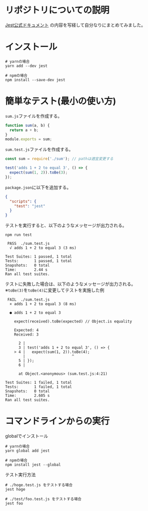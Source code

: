 # リポジトリについての説明
[Jest公式ドキュメント](https://jestjs.io/docs/ja/getting-started)
の内容を写経して自分なりにまとめてみました。

# インストール

```
# yarnの場合
yarn add --dev jest

# npmの場合
npm install --save-dev jest
```

# 簡単なテスト(最小の使い方)

`sum.js`ファイルを作成する。
```javascript
function sum(a, b) {
  return a + b;
}
module.exports = sum;
```

`sum.test.js`ファイルを作成する。

```javascript
const sum = require('./sum'); // pathは適宜変更する

test('adds 1 + 2 to equal 3', () => {
  expect(sum(1, 2)).toBe(3);
});
```

`package.json`に以下を追加する。
```json
{
  "scripts": {
    "test": "jest"
  }
}
```

テストを実行すると、以下のようなメッセージが出力される。
```
npm run test
```

```
 PASS  ./sum.test.js
  √ adds 1 + 2 to equal 3 (3 ms)

Test Suites: 1 passed, 1 total
Tests:       1 passed, 1 total
Snapshots:   0 total
Time:        2.44 s
Ran all test suites.
```

テストに失敗した場合は、以下のようなメッセージが出力される。  
※`toBe(3)`を`toBe(4)`に変更してテストを実施した例
```
 FAIL  ./sum.test.js
  × adds 1 + 2 to equal 3 (8 ms)

  ● adds 1 + 2 to equal 3

    expect(received).toBe(expected) // Object.is equality

    Expected: 4
    Received: 3

      2 | 
      3 | test('adds 1 + 2 to equal 3', () => {
    > 4 |   expect(sum(1, 2)).toBe(4);
        |                     ^
      5 | });
      6 | 

      at Object.<anonymous> (sum.test.js:4:21)

Test Suites: 1 failed, 1 total
Tests:       1 failed, 1 total
Snapshots:   0 total
Time:        2.605 s
Ran all test suites.
```

# コマンドラインからの実行
globalでインストール
```
# yarnの場合
yarn global add jest

# npmの場合
npm install jest --global
```

テスト実行方法
```
# ./hoge.test.js をテストする場合
jest hoge

# ./test/foo.test.js をテストする場合
jest foo
```
